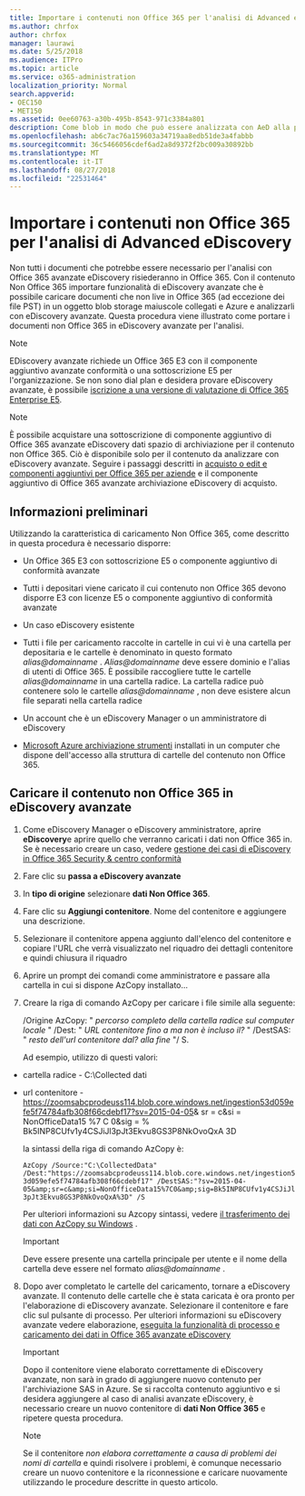 ```yaml
---
title: Importare i contenuti non Office 365 per l'analisi di Advanced eDiscovery
ms.author: chrfox
author: chrfox
manager: laurawi
ms.date: 5/25/2018
ms.audience: ITPro
ms.topic: article
ms.service: o365-administration
localization_priority: Normal
search.appverid:
- OEC150
- MET150
ms.assetid: 0ee60763-a30b-495b-8543-971c3384a801
description: Come blob in modo che può essere analizzata con AeD alla procedura seguente per importare il contenuto che non vengono archiviato in Office 365 un Azure
ms.openlocfilehash: ab6c7ac76a159603a34719aa8edb51de3a4fabbb
ms.sourcegitcommit: 36c5466056cdef6ad2a8d9372f2bc009a30892bb
ms.translationtype: MT
ms.contentlocale: it-IT
ms.lasthandoff: 08/27/2018
ms.locfileid: "22531464"
---
```

# <a name="import-non-office-365-content-for-advanced-ediscovery-analysis"></a>Importare i contenuti non Office 365 per l'analisi di Advanced eDiscovery

Non tutti i documenti che potrebbe essere necessario per l'analisi con Office 365 avanzate eDiscovery risiederanno in Office 365. Con il contenuto Non Office 365 importare funzionalità di eDiscovery avanzate che è possibile caricare documenti che non live in Office 365 (ad eccezione dei file PST) in un oggetto blob storage maiuscole collegati e Azure e analizzarli con eDiscovery avanzate. Questa procedura viene illustrato come portare i documenti non Office 365 in eDiscovery avanzate per l'analisi.
  
> [!NOTE]
> EDiscovery avanzate richiede un Office 365 E3 con il componente aggiuntivo avanzate conformità o una sottoscrizione E5 per l'organizzazione. Se non sono dial plan e desidera provare eDiscovery avanzate, è possibile [iscrizione a una versione di valutazione di Office 365 Enterprise E5](https://go.microsoft.com/fwlink/p/?LinkID=698279). 
  
> [!NOTE]
> È possibile acquistare una sottoscrizione di componente aggiuntivo di Office 365 avanzate eDiscovery dati spazio di archiviazione per il contenuto non Office 365. Ciò è disponibile solo per il contenuto da analizzare con eDiscovery avanzate. Seguire i passaggi descritti in [acquisto o edit e componenti aggiuntivi per Office 365 per aziende](https://support.office.com/article/Buy-or-edit-an-add-on-for-Office-365-for-business-4e7b57d6-b93b-457d-aecd-0ea58bff07a6) e il componente aggiuntivo di Office 365 avanzate archiviazione eDiscovery di acquisto. 
  
## <a name="before-you-begin"></a>Informazioni preliminari

Utilizzando la caratteristica di caricamento Non Office 365, come descritto in questa procedura è necessario disporre:
  
- Un Office 365 E3 con sottoscrizione E5 o componente aggiuntivo di conformità avanzate
    
- Tutti i depositari viene caricato il cui contenuto non Office 365 devono disporre E3 con licenze E5 o componente aggiuntivo di conformità avanzate
    
- Un caso eDiscovery esistente
    
- Tutti i file per caricamento raccolte in cartelle in cui vi è una cartella per depositaria e le cartelle è denominato in questo formato *alias@domainname* . *Alias@domainname* deve essere dominio e l'alias di utenti di Office 365. È possibile raccogliere tutte le cartelle *alias@domainname* in una cartella radice. La cartella radice può contenere solo le cartelle *alias@domainname* , non deve esistere alcun file separati nella cartella radice 
    
- Un account che è un eDiscovery Manager o un amministratore di eDiscovery
    
- [Microsoft Azure archiviazione strumenti](https://aka.ms/downloadazcopy) installati in un computer che dispone dell'accesso alla struttura di cartelle del contenuto non Office 365. 
    
## <a name="upload-non-office-365-content-into-advanced-ediscovery"></a>Caricare il contenuto non Office 365 in eDiscovery avanzate

1. Come eDiscovery Manager o eDiscovery amministratore, aprire **eDiscovery**e aprire quello che verranno caricati i dati non Office 365 in. Se è necessario creare un caso, vedere [gestione dei casi di eDiscovery in Office 365 Security &amp; centro conformità](manage-ediscovery-cases.md)
    
2. Fare clic su **passa a eDiscovery avanzate**
    
3. In **tipo di origine** selezionare **dati Non Office 365**.
    
4. Fare clic su **Aggiungi contenitore**. Nome del contenitore e aggiungere una descrizione.
    
5. Selezionare il contenitore appena aggiunto dall'elenco del contenitore e copiare l'URL che verrà visualizzato nel riquadro dei dettagli contenitore e quindi chiusura il riquadro
    
6. Aprire un prompt dei comandi come amministratore e passare alla cartella in cui si dispone AzCopy installato...
    
7. Creare la riga di comando AzCopy per caricare i file simile alla seguente:
    
    /Origine AzCopy: " *percorso completo della cartella radice sul computer locale* " /Dest: " *URL contenitore fino a ma non è incluso il?* " /DestSAS: " *resto dell'url contenitore dal? alla fine* "/ S. 
    
    Ad esempio, utilizzo di questi valori: 
    
  - cartella radice - C:\Collected dati 
    
  - url contenitore - https://zoomsabcprodeuss114.blob.core.windows.net/ingestion53d059efe5f74784afb308f66cdebf17?sv=2015-04-05&amp; sr = c&amp;si = NonOfficeData15 %7 C 0&amp;sig = % Bk5INP8CUfv1y4CSJiJl3pJt3Ekvu8GS3P8NkOvoQxA 3D
    
    la sintassi della riga di comando AzCopy è:
    
     `AzCopy /Source:"C:\CollectedData" /Dest:"https://zoomsabcprodeuss114.blob.core.windows.net/ingestion53d059efe5f74784afb308f66cdebf17" /DestSAS:"?sv=2015-04-05&amp;sr=c&amp;si=NonOfficeData15%7C0&amp;sig=Bk5INP8CUfv1y4CSJiJl3pJt3Ekvu8GS3P8NkOvoQxA%3D" /S`
    
    Per ulteriori informazioni su Azcopy sintassi, vedere [il trasferimento dei dati con AzCopy su Windows](https://docs.microsoft.com/azure/storage/common/storage-use-azcopy) . 
    
    > [!IMPORTANT]
    > Deve essere presente una cartella principale per utente e il nome della cartella deve essere nel formato *alias@domainname* . 
  
8. Dopo aver completato le cartelle del caricamento, tornare a eDiscovery avanzate. Il contenuto delle cartelle che è stata caricata è ora pronto per l'elaborazione di eDiscovery avanzate. Selezionare il contenitore e fare clic sul pulsante di processo. Per ulteriori informazioni su eDiscovery avanzate vedere elaborazione, [eseguita la funzionalità di processo e caricamento dei dati in Office 365 avanzate eDiscovery](run-the-process-module-and-load-data-in-advanced-ediscovery.md)
    
    > [!IMPORTANT]
    > Dopo il contenitore viene elaborato correttamente di eDiscovery avanzate, non sarà in grado di aggiungere nuovo contenuto per l'archiviazione SAS in Azure. Se si raccolta contenuto aggiuntivo e si desidera aggiungere al caso di analisi avanzate eDiscovery, è necessario creare un nuovo contenitore di **dati Non Office 365** e ripetere questa procedura. 
  
    > [!NOTE]
    > Se il contenitore *non elabora correttamente a causa di problemi dei nomi di cartella* e quindi risolvere i problemi, è comunque necessario creare un nuovo contenitore e la riconnessione e caricare nuovamente utilizzando le procedure descritte in questo articolo. 
  

